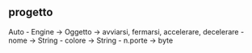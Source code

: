 ## progetto
Auto
    - Engine -> Oggetto -> avviarsi, fermarsi, accelerare, decelerare
    - nome -> String
    - colore -> String
    - n.porte -> byte